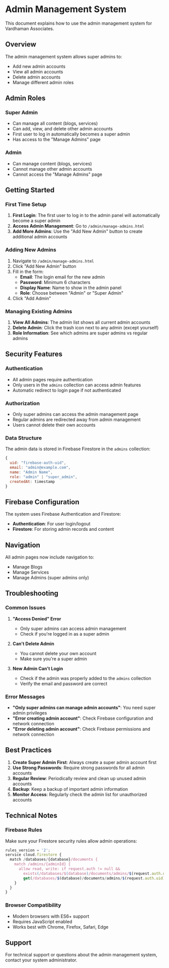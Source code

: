 # Admin Management System

This document explains how to use the admin management system for Vardhaman Associates.

## Overview

The admin management system allows super admins to:

- Add new admin accounts
- View all admin accounts
- Delete admin accounts
- Manage different admin roles

## Admin Roles

### Super Admin

- Can manage all content (blogs, services)
- Can add, view, and delete other admin accounts
- First user to log in automatically becomes a super admin
- Has access to the "Manage Admins" page

### Admin

- Can manage content (blogs, services)
- Cannot manage other admin accounts
- Cannot access the "Manage Admins" page

## Getting Started

### First Time Setup

1. **First Login**: The first user to log in to the admin panel will automatically become a super admin
2. **Access Admin Management**: Go to `/admin/manage-admins.html`
3. **Add More Admins**: Use the "Add New Admin" button to create additional admin accounts

### Adding New Admins

1. Navigate to `/admin/manage-admins.html`
2. Click "Add New Admin" button
3. Fill in the form:
   - **Email**: The login email for the new admin
   - **Password**: Minimum 6 characters
   - **Display Name**: Name to show in the admin panel
   - **Role**: Choose between "Admin" or "Super Admin"
4. Click "Add Admin"

### Managing Existing Admins

1. **View All Admins**: The admin list shows all current admin accounts
2. **Delete Admin**: Click the trash icon next to any admin (except yourself)
3. **Role Information**: See which admins are super admins vs regular admins

## Security Features

### Authentication

- All admin pages require authentication
- Only users in the `admins` collection can access admin features
- Automatic redirect to login page if not authenticated

### Authorization

- Only super admins can access the admin management page
- Regular admins are redirected away from admin management
- Users cannot delete their own accounts

### Data Structure

The admin data is stored in Firebase Firestore in the `admins` collection:

```javascript
{
  uid: "firebase-auth-uid",
  email: "admin@example.com",
  name: "Admin Name",
  role: "admin" | "super_admin",
  createdAt: timestamp
}
```

## Firebase Configuration

The system uses Firebase Authentication and Firestore:

- **Authentication**: For user login/logout
- **Firestore**: For storing admin records and content

## Navigation

All admin pages now include navigation to:

- Manage Blogs
- Manage Services
- Manage Admins (super admins only)

## Troubleshooting

### Common Issues

1. **"Access Denied" Error**

   - Only super admins can access admin management
   - Check if you're logged in as a super admin

2. **Can't Delete Admin**

   - You cannot delete your own account
   - Make sure you're a super admin

3. **New Admin Can't Login**
   - Check if the admin was properly added to the `admins` collection
   - Verify the email and password are correct

### Error Messages

- **"Only super admins can manage admin accounts"**: You need super admin privileges
- **"Error creating admin account"**: Check Firebase configuration and network connection
- **"Error deleting admin account"**: Check Firebase permissions and network connection

## Best Practices

1. **Create Super Admin First**: Always create a super admin account first
2. **Use Strong Passwords**: Require strong passwords for all admin accounts
3. **Regular Review**: Periodically review and clean up unused admin accounts
4. **Backup**: Keep a backup of important admin information
5. **Monitor Access**: Regularly check the admin list for unauthorized accounts

## Technical Notes

### Firebase Rules

Make sure your Firestore security rules allow admin operations:

```javascript
rules_version = '2';
service cloud.firestore {
  match /databases/{database}/documents {
    match /admins/{adminId} {
      allow read, write: if request.auth != null &&
        exists(/databases/$(database)/documents/admins/$(request.auth.uid)) &&
        get(/databases/$(database)/documents/admins/$(request.auth.uid)).data.role == 'super_admin';
    }
  }
}
```

### Browser Compatibility

- Modern browsers with ES6+ support
- Requires JavaScript enabled
- Works best with Chrome, Firefox, Safari, Edge

## Support

For technical support or questions about the admin management system, contact your system administrator.
